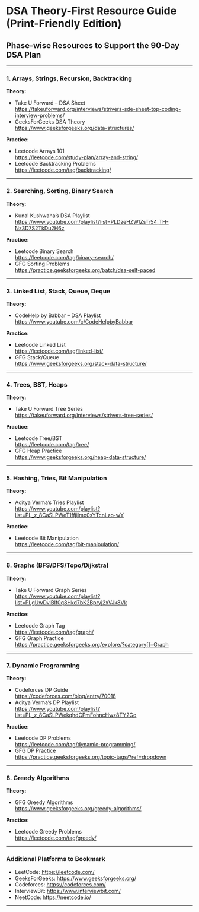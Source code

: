 # DSA Theory-First Resource Guide (Print-Friendly Edition)

## Phase-wise Resources to Support the 90-Day DSA Plan

---

### 1. Arrays, Strings, Recursion, Backtracking

**Theory:**
- Take U Forward – DSA Sheet  
  https://takeuforward.org/interviews/strivers-sde-sheet-top-coding-interview-problems/
- GeeksForGeeks DSA Theory  
  https://www.geeksforgeeks.org/data-structures/

**Practice:**
- Leetcode Arrays 101  
  https://leetcode.com/study-plan/array-and-string/
- Leetcode Backtracking Problems  
  https://leetcode.com/tag/backtracking/

---

### 2. Searching, Sorting, Binary Search

**Theory:**
- Kunal Kushwaha’s DSA Playlist  
  https://www.youtube.com/playlist?list=PLDzeHZWIZsTr54_TH-Nz3D7S2TkDu2H6z

**Practice:**
- Leetcode Binary Search  
  https://leetcode.com/tag/binary-search/
- GFG Sorting Problems  
  https://practice.geeksforgeeks.org/batch/dsa-self-paced

---

### 3. Linked List, Stack, Queue, Deque

**Theory:**
- CodeHelp by Babbar – DSA Playlist  
  https://www.youtube.com/c/CodeHelpbyBabbar

**Practice:**
- Leetcode Linked List  
  https://leetcode.com/tag/linked-list/
- GFG Stack/Queue  
  https://www.geeksforgeeks.org/stack-data-structure/

---

### 4. Trees, BST, Heaps

**Theory:**
- Take U Forward Tree Series  
  https://takeuforward.org/interviews/strivers-tree-series/

**Practice:**
- Leetcode Tree/BST  
  https://leetcode.com/tag/tree/
- GFG Heap Practice  
  https://www.geeksforgeeks.org/heap-data-structure/

---

### 5. Hashing, Tries, Bit Manipulation

**Theory:**
- Aditya Verma’s Tries Playlist  
  https://www.youtube.com/playlist?list=PL_z_8CaSLPWeT1ffjiImo0sYTcnLzo-wY

**Practice:**
- Leetcode Bit Manipulation  
  https://leetcode.com/tag/bit-manipulation/

---

### 6. Graphs (BFS/DFS/Topo/Dijkstra)

**Theory:**
- Take U Forward Graph Series  
  https://www.youtube.com/playlist?list=PLgUwDviBIf0q8Hkd7bK2Bpryj2xVJk8Vk

**Practice:**
- Leetcode Graph Tag  
  https://leetcode.com/tag/graph/
- GFG Graph Practice  
  https://practice.geeksforgeeks.org/explore/?category[]=Graph

---

### 7. Dynamic Programming

**Theory:**
- Codeforces DP Guide  
  https://codeforces.com/blog/entry/70018
- Aditya Verma’s DP Playlist  
  https://www.youtube.com/playlist?list=PL_z_8CaSLPWekqhdCPmFohncHwz8TY2Go

**Practice:**
- Leetcode DP Problems  
  https://leetcode.com/tag/dynamic-programming/
- GFG DP Practice  
  https://practice.geeksforgeeks.org/topic-tags/?ref=dropdown

---

### 8. Greedy Algorithms

**Theory:**
- GFG Greedy Algorithms  
  https://www.geeksforgeeks.org/greedy-algorithms/

**Practice:**
- Leetcode Greedy Problems  
  https://leetcode.com/tag/greedy/

---

### Additional Platforms to Bookmark

- LeetCode: https://leetcode.com/  
- GeeksForGeeks: https://www.geeksforgeeks.org/  
- Codeforces: https://codeforces.com/  
- InterviewBit: https://www.interviewbit.com/  
- NeetCode: https://neetcode.io/

---
